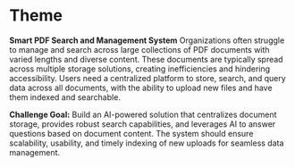 # Theme
**Smart PDF Search and Management System**
Organizations often struggle to manage and search across large collections of PDF documents with varied lengths and diverse content.
These documents are typically spread across multiple storage solutions, 
creating inefficiencies and hindering accessibility. 
Users need a centralized platform to store, search, and query data across all documents, 
with the ability to upload new files and have them indexed and searchable.

**Challenge Goal:**
Build an AI-powered solution that centralizes document storage, 
provides robust search capabilities, 
and leverages AI to answer questions based on document content. 
The system should ensure scalability, usability, and timely indexing of new uploads for seamless data management.

